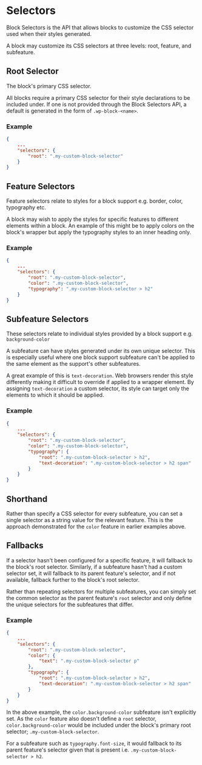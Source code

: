 # Selectors

Block Selectors is the API that allows blocks to customize the CSS selector used
when their styles generated.

A block may customize its CSS selectors at three levels: root, feature, and
subfeature.

## Root Selector

The block's primary CSS selector.

All blocks require a primary CSS selector for their style declarations to be
included under. If one is not provided through the Block Selectors API, a
default is generated in the form of `.wp-block-<name>`.

### Example
```json
{
	...
	"selectors": {
		"root": ".my-custom-block-selector"
	}
}
```

## Feature Selectors

Feature selectors relate to styles for a block support e.g. border, color,
typography etc.

A block may wish to apply the styles for specific features to different
elements within a block. An example of this might be to apply colors on the
block's wrapper but apply the typography styles to an inner heading only.

### Example
```json
{
	...
	"selectors": {
		"root": ".my-custom-block-selector",
		"color": ".my-custom-block-selector",
		"typography": ".my-custom-block-selector > h2"
	}
}
```

## Subfeature Selectors

These selectors relate to individual styles provided by a block support e.g.
`background-color`

A subfeature can have styles generated under its own unique selector. This is
especially useful where one block support subfeature can't be applied to the
same element as the support's other subfeatures.

A great example of this is `text-decoration`. Web browsers render this style
differently making it difficult to override if applied to a wrapper element. By
assigning `text-decoration` a custom selector, its style can target only the
elements to which it should be applied.

### Example
```json
{
	...
	"selectors": {
		"root": ".my-custom-block-selector",
		"color": ".my-custom-block-selector",
		"typography": {
			"root": ".my-custom-block-selector > h2",
			"text-decoration": ".my-custom-block-selector > h2 span"
		}
	}
}
```

## Shorthand

Rather than specify a CSS selector for every subfeature, you can set a single
selector as a string value for the relevant feature. This is the approach
demonstrated for the `color` feature in earlier examples above.

## Fallbacks

If a selector hasn't been configured for a specific feature, it will fallback to
the block's root selector. Similarly, if a subfeature hasn't had a custom
selector set, it will fallback to its parent feature's selector, and if not
available, fallback further to the block's root selector.

Rather than repeating selectors for multiple subfeatures, you can simply set the
common selector as the parent feature's `root` selector and only define the
unique selectors for the subfeatures that differ.

### Example
```json
{
	...
	"selectors": {
		"root": ".my-custom-block-selector",
		"color": {
			"text": ".my-custom-block-selector p"
		},
		"typography": {
			"root": ".my-custom-block-selector > h2",
			"text-decoration": ".my-custom-block-selector > h2 span"
		}
	}
}
```

In the above example, the `color.background-color` subfeature isn't explicitly
set. As the `color` feature also doesn't define a `root` selector,
`color.background-color` would be included under the block's primary root
selector; `.my-custom-block-selector`.

For a subfeature such as `typography.font-size`, it would fallback to its parent
feature's selector given that is present i.e. `.my-custom-block-selector > h2`.